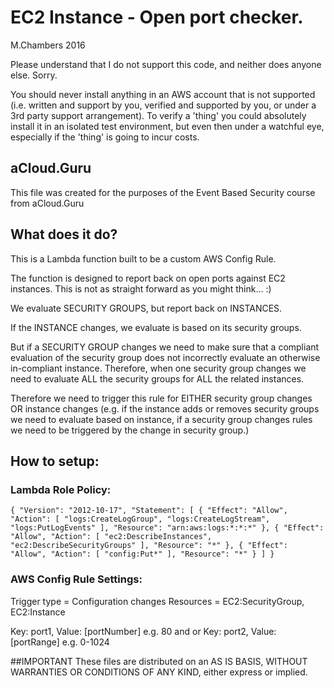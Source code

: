 # EC2 Instance - Open port checker.

M.Chambers 2016

Please understand that I do not support this code, and neither does anyone else. Sorry.

You should never install anything in an AWS account that is not supported (i.e. written and support by you, verified and supported by you, or under a 3rd party support arrangement).  To verify a 'thing' you could absolutely install it in an isolated test environment, but even then under a watchful eye, especially if the 'thing' is going to incur costs.

## aCloud.Guru

This file was created for the purposes of the Event Based Security course from aCloud.Guru

## What does it do?
This is a Lambda function built to be a custom AWS Config Rule.

The function is designed to report back on open ports against EC2 instances.   This is not as straight forward as you might think... :)

We evaluate SECURITY GROUPS, but report back on INSTANCES.

If the INSTANCE changes, we evaluate is based on its security groups.

But if a SECURITY GROUP changes we need to make sure that a compliant
evaluation of the security group does not incorrectly evaluate an otherwise
in-compliant instance.  Therefore, when one security group changes we need
to evaluate ALL the security groups for ALL the related instances.

Therefore we need to trigger this rule for EITHER security group changes OR instance changes
(e.g. if the instance adds or removes security groups we need to evaluate based on instance,
if a security group changes rules we need to be triggered by the change in security group.)

## How to setup:

### Lambda Role Policy:
`
{
    "Version": "2012-10-17",
    "Statement": [
        {
            "Effect": "Allow",
            "Action": [
                "logs:CreateLogGroup",
                "logs:CreateLogStream",
                "logs:PutLogEvents"
            ],
            "Resource": "arn:aws:logs:*:*:*"
        },
        {
            "Effect": "Allow",
            "Action": [
                "ec2:DescribeInstances",
                "ec2:DescribeSecurityGroups"
            ],
            "Resource": "*"
        },
        {
            "Effect": "Allow",
            "Action": [
                "config:Put*"
            ],
            "Resource": "*"
        }
    ]
}
`

### AWS Config Rule Settings:

Trigger type = Configuration changes
Resources = EC2:SecurityGroup, EC2:Instance

Key: port1, Value: [portNumber] e.g. 80 and or
Key: port2, Value: [portRange]  e.g. 0-1024

##IMPORTANT
These files are distributed on an AS IS BASIS, WITHOUT WARRANTIES OR CONDITIONS OF ANY KIND, either express or implied.
